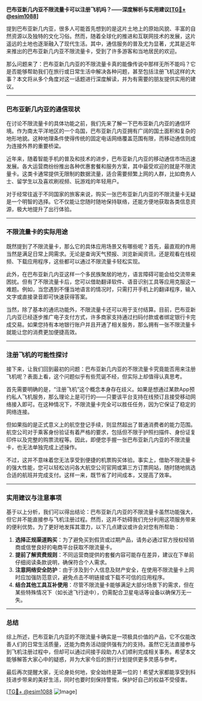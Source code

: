 **巴布亚新几内亚不限流量卡可以注册飞机吗？——深度解析与实用建议[[TG💪+ @esim1088](https://t.me/s/esim1088)]**

提到巴布亚新几内亚，很多人可能首先想到的是这片土地上的原始风貌、丰富的自然资源以及独特的文化习俗。然而，随着全球化的推进和互联网技术的发展，这片遥远的土地也逐渐融入了现代生活。其中，通信服务的普及尤为显著，尤其是近年来推出的巴布亚新几内亚不限流量卡，受到了许多游客和当地居民的欢迎。

那么问题来了：巴布亚新几内亚的不限流量卡真的能像传说中那样无所不能吗？它是否能够帮助我们在旅行或日常生活中解决各种问题，甚至包括注册飞机这样的大事？本文将从多个角度对这一话题进行深度解读，并为有需要的朋友提供实用的建议。

---

### 巴布亚新几内亚的通信现状

在讨论不限流量卡的具体功能之前，我们先来了解一下巴布亚新几内亚的通信环境。作为南太平洋地区的一个岛国，巴布亚新几内亚拥有广阔的国土面积和复杂的地形地貌。这种地理条件使得传统的固定电话网络覆盖范围有限，而移动通信则成为连接外界的重要桥梁。

近年来，随着智能手机的普及和技术的进步，巴布亚新几内亚的移动通信市场迅速发展。各大运营商纷纷推出各种优惠套餐和服务方案，其中最受欢迎的就是不限流量卡。这类卡通常提供无限制的数据流量，适合需要频繁上网的人群，比如商务人士、留学生以及喜欢刷视频、玩游戏的年轻用户。

对于经常往返于不同国家的旅客来说，购买一张巴布亚新几内亚的不限流量卡无疑是一个明智的选择。它不仅能让您随时随地保持联络，还能方便地获取各类信息资源，极大地提升了出行体验。

---

### 不限流量卡的实际用途

既然提到了不限流量卡，那么它的具体应用场景又有哪些呢？首先，最直观的作用当然是满足日常上网需求。无论是查询天气预报、浏览新闻资讯，还是观看在线视频、下载应用程序，这些都可以通过不限流量卡轻松实现。

此外，在巴布亚新几内亚这样一个多民族聚居的地方，语言障碍可能会给交流带来困扰。但有了不限流量卡后，您可以借助翻译软件、语音识别工具等应用克服这一难题。例如，当您遇到不懂当地语言的情况时，只需打开手机上的翻译程序，输入文字或直接录音即可快速获得答案。

当然，除了基本的通讯功能外，不限流量卡还可以用于支付结算。目前，巴布亚新几内亚已经逐步推广电子支付方式，许多商家支持通过扫码付款或者绑定银行卡完成交易。如果您持有本地银行账户并且开通了相关服务，那么拥有一张不限流量卡就能让您的消费更加便捷高效。

---

### 注册飞机的可能性探讨

接下来，让我们回到最初的问题：巴布亚新几内亚的不限流量卡究竟能否用来注册飞机呢？表面上看，这个问题似乎有些荒诞不经，但实际上却值得认真思考。

首先需要明确的是，“注册飞机”这个概念本身存在歧义。如果是想通过某款App预约私人飞机服务，那么理论上是可行的——只要该平台支持在线预订且接受移动网络接入即可。在这种情况下，不限流量卡完全可以胜任任务，因为它保证了稳定的网络连接。

但如果指的是正式意义上的航空登记手续，则显然超出了普通消费者的能力范围。航空公司对于乘客身份验证有着严格的要求，包括但不限于护照扫描件、身份证复印件以及完整的购票流程等。因此，即便您手握一张巴布亚新几内亚的不限流量卡，也无法单独完成上述操作。

不过，这并不意味着您无法享受到便捷的机票购买体验。事实上，借助不限流量卡的强大性能，您可以轻松访问各大航空公司官网或第三方订票网站，随时随地挑选合适的航班并完成支付。这样一来，既节省了时间成本，又提高了效率。

---

### 实用建议与注意事项

基于以上分析，我们可以得出结论：巴布亚新几内亚的不限流量卡虽然功能强大，但它并不能直接参与飞机注册过程。然而，这并不妨碍我们充分利用这项服务带来的便利优势。为了更好地发挥其潜力，以下几点建议或许会对您有所帮助：

1. **选择正规渠道购买**：为了避免买到假货或过期产品，请务必通过官方授权经销商或信誉良好的电商平台获取不限流量卡。
2. **提前了解资费规则**：不同运营商提供的套餐内容可能存在差异，建议在下单前仔细阅读条款说明，确保符合个人需求。
3. **注意网络安全防护**：由于涉及到个人信息及财产安全，在使用不限流量卡上网时应加强防范意识，避免点击不明链接或下载不可信的应用程序。
4. **结合其他工具互补使用**：尽管不限流量卡能够满足大部分场景下的需求，但在某些特殊情况下（如长途飞行途中），仍需配合卫星电话等设备以确保万无一失。

---

### 总结

综上所述，巴布亚新几内亚的不限流量卡确实是一项极具价值的产品，它不仅能改善人们的日常生活质量，还能为商务活动提供强有力的支持。虽然它无法直接参与到飞机注册过程中，但却可以通过间接手段助力人们顺利完成相关事务。希望本文能够解答大家心中的疑惑，并为大家今后的旅行计划提供更多灵感与参考。

最后再次提醒大家，无论身处何地，安全始终是第一位的！希望大家都能享受到科技进步带来的美好生活，同时也要时刻保持警惕，保护好自己的权益不受侵害。

[[TG💪+ @esim1088](https://t.me/s/esim1088) ![Image](https://i.postimg.cc/4NQfJmqS/Snipaste-2025-05-13-00-14-12.png)]